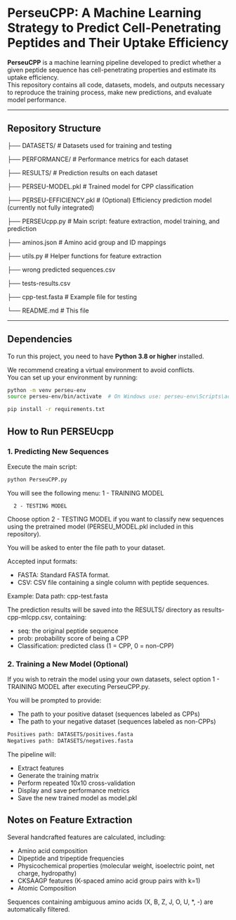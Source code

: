 # PerseuCPP: A Machine Learning Strategy to Predict Cell-Penetrating Peptides and Their Uptake Efficiency

**PerseuCPP** is a machine learning pipeline developed to predict whether a given peptide sequence has cell-penetrating properties and estimate its uptake efficiency.  
This repository contains all code, datasets, models, and outputs necessary to reproduce the training process, make new predictions, and evaluate model performance.

---

## Repository Structure


├── DATASETS/              # Datasets used for training and testing

├── PERFORMANCE/           # Performance metrics for each dataset

├── RESULTS/               # Prediction results on each dataset

├── PERSEU-MODEL.pkl       # Trained model for CPP classification

├── PERSEU-EFFICIENCY.pkl  # (Optional) Efficiency prediction model (currently not fully integrated)

├── PERSEUcpp.py           # Main script: feature extraction, model training, and prediction

├── aminos.json            # Amino acid group and ID mappings

├── utils.py               # Helper functions for feature extraction

├── wrong predicted sequences.csv

├── tests-results.csv

├── cpp-test.fasta         # Example file for testing

└── README.md              # This file




---

## Dependencies

To run this project, you need to have **Python 3.8 or higher** installed.

We recommend creating a virtual environment to avoid conflicts.  
You can set up your environment by running:

```bash
python -m venv perseu-env
source perseu-env/bin/activate  # On Windows use: perseu-env\Scripts\activate
```
```bash
pip install -r requirements.txt
```
## How to Run PERSEUcpp

### 1. Predicting New Sequences

Execute the main script:

```bash
python PerseuCPP.py
```

You will see the following menu:
      1 - TRAINING MODEL

      2 - TESTING MODEL

Choose option 2 - TESTING MODEL if you want to classify new sequences using the pretrained model (PERSEU_MODEL.pkl included in this repository).

You will be asked to enter the file path to your dataset.

Accepted input formats:

* FASTA: Standard FASTA format.
* CSV: CSV file containing a single column with peptide sequences.

Example:
Data path: cpp-test.fasta

The prediction results will be saved into the RESULTS/ directory as results-cpp-mlcpp.csv, containing:
* seq: the original peptide sequence
* prob: probability score of being a CPP
* Classification: predicted class (1 = CPP, 0 = non-CPP)


### 2. Training a New Model (Optional)

If you wish to retrain the model using your own datasets, select option 1 - TRAINING MODEL after executing PerseuCPP.py.

You will be prompted to provide:
* The path to your positive dataset (sequences labeled as CPPs)
* The path to your negative dataset (sequences labeled as non-CPPs)

```bash
Positives path: DATASETS/positives.fasta
Negatives path: DATASETS/negatives.fasta
```
The pipeline will:

* Extract features
* Generate the training matrix
* Perform repeated 10x10 cross-validation
* Display and save performance metrics
* Save the new trained model as model.pkl


## Notes on Feature Extraction
Several handcrafted features are calculated, including:

* Amino acid composition
* Dipeptide and tripeptide frequencies
* Physicochemical properties (molecular weight, isoelectric point, net charge, hydropathy)
* CKSAAGP features (K-spaced amino acid group pairs with k=1)
* Atomic Composition 

Sequences containing ambiguous amino acids (X, B, Z, J, O, U, *, -) are automatically filtered.
